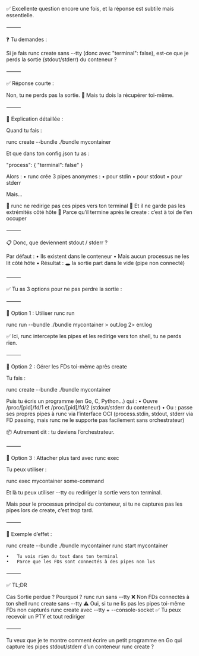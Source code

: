 
✅ Excellente question encore une fois, et la réponse est subtile mais essentielle.

⸻

❓ Tu demandes :

Si je fais runc create sans --tty (donc avec "terminal": false),
est-ce que je perds la sortie (stdout/stderr) du conteneur ?

⸻

✅ Réponse courte :

Non, tu ne perds pas la sortie.
🎯 Mais tu dois la récupérer toi-même.

⸻

🧠 Explication détaillée :

Quand tu fais :

runc create --bundle ./bundle mycontainer

Et que dans ton config.json tu as :

"process": {
"terminal": false"
}

Alors :
•	runc crée 3 pipes anonymes :
•	pour stdin
•	pour stdout
•	pour stderr

Mais…

🛑 runc ne redirige pas ces pipes vers ton terminal
🛑 Et il ne garde pas les extrémités côté hôte
🧠 Parce qu’il termine après le create : c’est à toi de t’en occuper

⸻

📋 Donc, que deviennent stdout / stderr ?

Par défaut :
•	Ils existent dans le conteneur
•	Mais aucun processus ne les lit côté hôte
•	Résultat : 🕳️ la sortie part dans le vide (pipe non connecté)

⸻

✅ Tu as 3 options pour ne pas perdre la sortie :

⸻

🔧 Option 1 : Utiliser runc run

runc run --bundle ./bundle mycontainer > out.log 2> err.log

✅ Ici, runc intercepte les pipes et les redirige vers ton shell, tu ne perds rien.

⸻

🔧 Option 2 : Gérer les FDs toi-même après create

Tu fais :

runc create --bundle ./bundle mycontainer

Puis tu écris un programme (en Go, C, Python…) qui :
•	Ouvre /proc/[pid]/fd/1 et /proc/[pid]/fd/2 (stdout/stderr du conteneur)
•	Ou : passe ses propres pipes à runc via l’interface OCI (process.stdin, stdout, stderr via FD passing, mais runc ne le supporte pas facilement sans orchestrateur)

📦 Autrement dit : tu deviens l’orchestrateur.

⸻

🔧 Option 3 : Attacher plus tard avec runc exec

Tu peux utiliser :

runc exec mycontainer some-command

Et là tu peux utiliser --tty ou rediriger la sortie vers ton terminal.

Mais pour le processus principal du conteneur, si tu ne captures pas les pipes lors de create, c’est trop tard.

⸻

🧪 Exemple d’effet :

runc create --bundle ./bundle mycontainer
runc start mycontainer

	•	Tu vois rien du tout dans ton terminal
	•	Parce que les FDs sont connectés à des pipes non lus

⸻

✅ TL;DR

Cas	Sortie perdue ?	Pourquoi ?
runc run sans --tty	❌ Non	FDs connectés à ton shell
runc create sans --tty	⚠️ Oui, si tu ne lis pas les pipes toi-même	FDs non capturés
runc create avec --tty + --console-socket	✅ Tu peux recevoir un PTY et tout rediriger


⸻

Tu veux que je te montre comment écrire un petit programme en Go qui capture les pipes stdout/stderr d’un conteneur runc create ?